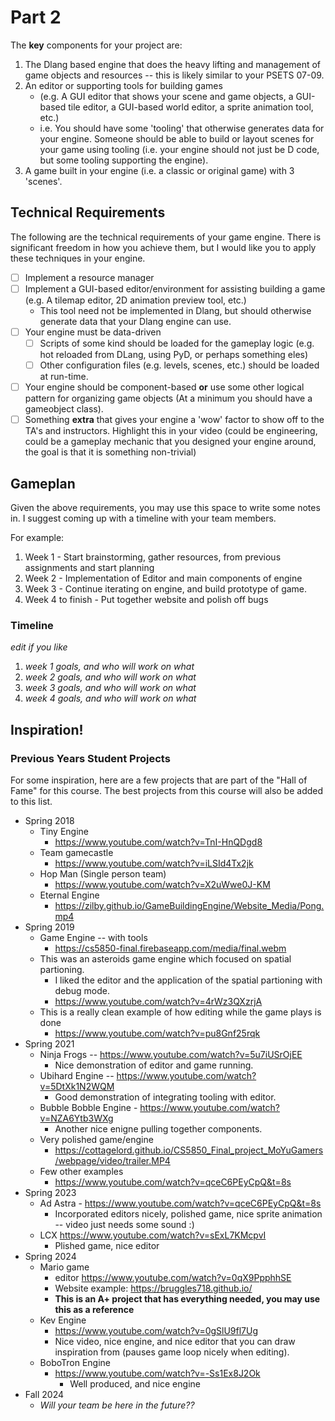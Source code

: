 # Part 2

The **key** components for your project are:

1. The Dlang based engine that does the heavy lifting and management of game objects and resources -- this is likely similar to your PSETS 07-09.
2. An editor or supporting tools for building games
   - (e.g. A GUI editor that shows your scene and game objects, a GUI-based tile editor, a GUI-based world editor, a sprite animation tool, etc.)
   - i.e. You should have some 'tooling' that otherwise generates data for your engine. Someone should be able to build or layout scenes for your game using tooling (i.e. your engine should not just be D code, but some tooling supporting the engine).
4. A game built in your engine (i.e. a classic or original game) with 3 'scenes'.

## Technical Requirements

The following are the technical requirements of your game engine. There is significant freedom in how you achieve them, but I would like you to apply these techniques in your engine.

- [ ] Implement a resource manager
- [ ] Implement a GUI-based editor/environment for assisting building a game (e.g. A tilemap editor, 2D animation preview tool, etc.)
	- This tool need not be implemented in Dlang, but should otherwise generate data that your Dlang engine can use.
- [ ] Your engine must be data-driven
  - [ ] Scripts of some kind should be loaded for the gameplay logic (e.g. hot reloaded from DLang, using PyD, or perhaps something eles)
  - [ ] Other configuration files (e.g. levels, scenes, etc.) should be loaded at run-time.
- [ ] Your engine should be component-based **or** use some other logical pattern for organizing game objects (At a minimum you should have a gameobject class).
- [ ] Something **extra** that gives your engine a 'wow' factor to show off to the TA's and instructors. Highlight this in your video (could be engineering, could be a gameplay mechanic that you designed your engine around, the goal is that it is something non-trivial)

## Gameplan

Given the above requirements, you may use this space to write some notes in. I suggest coming up with a timeline with your team members.

For example:

1. Week 1 - Start brainstorming, gather resources, from previous assignments and start planning
3. Week 2 - Implementation of Editor and main components of engine
4. Week 3 - Continue iterating on engine, and build prototype of game.
5. Week 4 to finish - Put together website and polish off bugs

### Timeline

*edit if you like*

1. *week 1 goals, and who will work on what*
2. *week 2 goals, and who will work on what*
3. *week 3 goals, and who will work on what*
4. *week 4 goals, and who will work on what*

## Inspiration!

### Previous Years Student Projects
For some inspiration, here are a few projects that are part of the "Hall of Fame" for this course. The best projects from this course will also be added to this list.

* Spring 2018
	* Tiny Engine
		* https://www.youtube.com/watch?v=TnI-HnQDgd8
	* Team gamecastle 
		* https://www.youtube.com/watch?v=iLSId4Tx2jk
	* Hop Man (Single person team)
	 	* https://www.youtube.com/watch?v=X2uWwe0J-KM
	* Eternal Engine
	 	* https://zilby.github.io/GameBuildingEngine/Website_Media/Pong.mp4
* Spring 2019
	* Game Engine -- with tools
		* https://cs5850-final.firebaseapp.com/media/final.webm
	* This was an asteroids game engine which focused on spatial partioning.
		* I liked the editor and the application of the spatial partioning with debug mode.
		* https://www.youtube.com/watch?v=4rWz3QXzrjA
	* This is a really clean example of how editing while the game plays is done
		* https://www.youtube.com/watch?v=pu8Gnf25rqk
* Spring 2021
	* Ninja Frogs -- https://www.youtube.com/watch?v=5u7iUSrOjEE
		* Nice demonstration of editor and game running. 
	* Ubihard Engine -- https://www.youtube.com/watch?v=5DtXk1N2WQM
		* Good demonstration of integrating tooling with editor.
	* Bubble Bobble Engine - https://www.youtube.com/watch?v=NZA6Ytb3WXg
		* Another nice enigne pulling together components.
	* Very polished game/engine
		* https://cottagelord.github.io/CS5850_Final_project_MoYuGamers/webpage/video/trailer.MP4
	* Few other examples
		* https://www.youtube.com/watch?v=qceC6PEyCpQ&t=8s
* Spring 2023
	* Ad Astra - https://www.youtube.com/watch?v=qceC6PEyCpQ&t=8s
		* Incorporated editors nicely, polished game, nice sprite animation -- video just needs some sound :)
	* LCX https://www.youtube.com/watch?v=sExL7KMcpvI
   		* Plished game, nice editor
* Spring 2024
	* Mario game
 		* editor https://www.youtube.com/watch?v=0qX9PpphhSE
		* Website example: https://bruggles718.github.io/
  		* **This is an A+ project that has everything needed, you may use this as a reference**
  	* Kev Engine
  		* https://www.youtube.com/watch?v=0gSlU9fl7Ug
  	 	* Nice video, nice engine, and nice editor that you can draw inspiration from (pauses game loop nicely when editing).
	* BoboTron Engine
  		* https://www.youtube.com/watch?v=-Ss1Ex8J2Ok
  	    	* Well produced, and nice engine   
* Fall 2024
  	* *Will your team be here in the future??*


